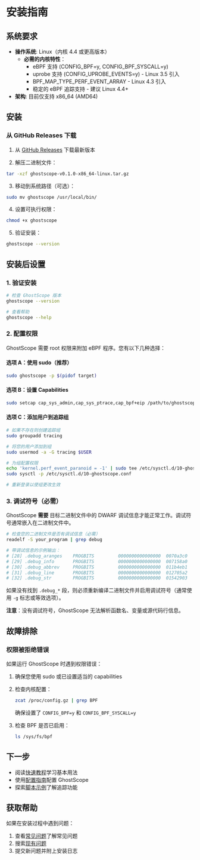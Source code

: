 # 安装指南

## 系统要求

- **操作系统**: Linux（内核 4.4 或更高版本）
  - **必需的内核特性**：
    - eBPF 支持 (CONFIG_BPF=y, CONFIG_BPF_SYSCALL=y)
    - uprobe 支持 (CONFIG_UPROBE_EVENTS=y) - Linux 3.5 引入
    - BPF_MAP_TYPE_PERF_EVENT_ARRAY - Linux 4.3 引入
    - 稳定的 eBPF 追踪支持 - 建议 Linux 4.4+
- **架构**: 目前仅支持 x86_64 (AMD64)

## 安装

### 从 GitHub Releases 下载

1. 从 [GitHub Releases](https://github.com/swananan/ghostscope/releases) 下载最新版本

2. 解压二进制文件：
```bash
tar -xzf ghostscope-v0.1.0-x86_64-linux.tar.gz
```

3. 移动到系统路径（可选）：
```bash
sudo mv ghostscope /usr/local/bin/
```

4. 设置可执行权限：
```bash
chmod +x ghostscope
```

5. 验证安装：
```bash
ghostscope --version
```

## 安装后设置

### 1. 验证安装

```bash
# 检查 GhostScope 版本
ghostscope --version

# 查看帮助
ghostscope --help
```

### 2. 配置权限

GhostScope 需要 root 权限来附加 eBPF 程序。您有以下几种选择：

#### 选项 A：使用 sudo（推荐）
```bash
sudo ghostscope -p $(pidof target)
```

#### 选项 B：设置 Capabilities
```bash
sudo setcap cap_sys_admin,cap_sys_ptrace,cap_bpf+eip /path/to/ghostscope
```

#### 选项 C：添加用户到追踪组
```bash
# 如果不存在则创建追踪组
sudo groupadd tracing

# 将您的用户添加到组
sudo usermod -a -G tracing $USER

# 为组配置权限
echo 'kernel.perf_event_paranoid = -1' | sudo tee /etc/sysctl.d/10-ghostscope.conf
sudo sysctl -p /etc/sysctl.d/10-ghostscope.conf

# 重新登录以使组更改生效
```

### 3. 调试符号（必需）

GhostScope **需要** 目标二进制文件中的 DWARF 调试信息才能正常工作。调试符号通常嵌入在二进制文件中。

```bash
# 检查您的二进制文件是否有调试信息（必需）
readelf -S your_program | grep debug

# 带调试信息的示例输出：
# [28] .debug_aranges    PROGBITS         0000000000000000  0070a3c0
# [29] .debug_info       PROGBITS         0000000000000000  007158a0
# [30] .debug_abbrev     PROGBITS         0000000000000000  011b4eb1
# [31] .debug_line       PROGBITS         0000000000000000  012705a2
# [32] .debug_str        PROGBITS         0000000000000000  01542903
```

如果没有找到 `.debug_*` 段，则必须重新编译二进制文件并启用调试符号（通常使用 `-g` 标志或等效选项）。

**注意**：没有调试符号，GhostScope 无法解析函数名、变量或源代码行信息。

## 故障排除

### 权限被拒绝错误

如果运行 GhostScope 时遇到权限错误：

1. 确保您使用 sudo 或已设置适当的 capabilities
2. 检查内核配置：
   ```bash
   zcat /proc/config.gz | grep BPF
   ```
   确保设置了 `CONFIG_BPF=y` 和 `CONFIG_BPF_SYSCALL=y`

3. 检查 BPF 是否已启用：
   ```bash
   ls /sys/fs/bpf
   ```

## 下一步

- 阅读[快速教程](tutorial.md)学习基本用法
- 使用[配置指南](configuration.md)配置 GhostScope
- 探索[脚本示例](scripting.md)了解追踪功能

## 获取帮助

如果在安装过程中遇到问题：

1. 查看[常见问题](faq.md)了解常见问题
2. 搜索[现有问题](https://github.com/swananan/ghostscope/issues)
3. 提交新问题并附上安装日志